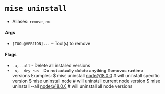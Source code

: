 # `mise uninstall`
* Aliases: `remove`, `rm`
#### Args

* `[TOOL@VERSION]...` – Tool(s) to remove

#### Flags

* `-a,--all` – Delete all installed versions
* `-n,--dry-run` – Do not actually delete anything
Removes runtime versions
Examples:
  $ mise uninstall node@18.0.0 # will uninstall specific version
  $ mise uninstall node        # will uninstall current node version
  $ mise uninstall --all node@18.0.0 # will uninstall all node versions
